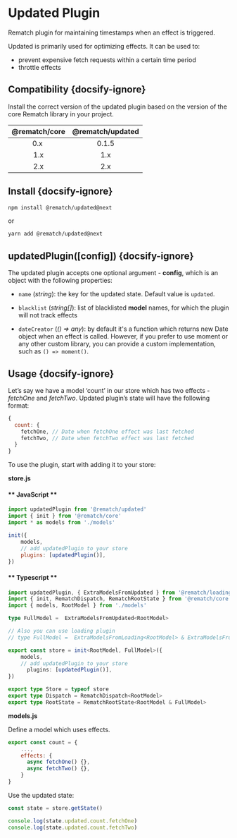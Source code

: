 # Updated Plugin

Rematch plugin for maintaining timestamps when an effect is triggered.

Updated is primarily used for optimizing effects. It can be used to:

- prevent expensive fetch requests within a certain time period
- throttle effects

## Compatibility {docsify-ignore}

Install the correct version of the updated plugin based on the version of the core Rematch library in your project.

|         @rematch/core  | @rematch/updated  |
| :--------------------: | :----: |
| 0.x ‎                   |   0.1.5  |
| 1.x                    |    1.x   |
| 2.x                    |    2.x   |

## Install {docsify-ignore}

```bash
npm install @rematch/updated@next
```

or

```bash
yarn add @rematch/updated@next
```

## updatedPlugin([config]) {docsify-ignore}

The updated plugin accepts one optional argument - **config**, which is an object with the following properties:

- `name` (_string_): the key for the updated state. Default value is `updated`.

- `blacklist` (_string[]_): list of blacklisted **model** names, for which the plugin will not track effects

- `dateCreator` (_() => any_): by default it's a function which returns new Date object when an effect is called. However, if you prefer to use moment or any other custom library, you can provide a custom implementation, such as `() => moment()`.

## Usage {docsify-ignore}

Let’s say we have a model ‘count’ in our store which has two effects - _fetchOne_ and _fetchTwo_. Updated plugin’s state will have the following format:

```javascript
{
  count: {
    fetchOne, // Date when fetchOne effect was last fetched
    fetchTwo, // Date when fetchTwo effect was last fetched
  }
}
```

To use the plugin, start with adding it to your store:

**store.js**

<!-- tabs:start -->
#### ** JavaScript **

```javascript
import updatedPlugin from '@rematch/updated'
import { init } from '@rematch/core'
import * as models from './models'

init({
    models,
    // add updatedPlugin to your store
	plugins: [updatedPlugin()],
})
```

#### ** Typescript **

```typescript
import updatedPlugin, { ExtraModelsFromUpdated } from '@rematch/loading'
import { init, RematchDispatch, RematchRootState } from '@rematch/core'
import { models, RootModel } from './models'

type FullModel =  ExtraModelsFromUpdated<RootModel>

// Also you can use loading plugin
// type FullModel =  ExtraModelsFromLoading<RootModel> & ExtraModelsFromUpdated<RootModel>

export const store = init<RootModel, FullModel>({
    models,
    // add updatedPlugin to your store
	  plugins: [updatedPlugin()],
})

export type Store = typeof store
export type Dispatch = RematchDispatch<RootModel>
export type RootState = RematchRootState<RootModel & FullModel>

```

<!-- tabs:end -->


**models.js**

Define a model which uses effects.

```javascript
export const count = {
	...,
    effects: {
      async fetchOne() {},
      async fetchTwo() {},
    }
}
```

Use the updated state:

```javascript
const state = store.getState()

console.log(state.updated.count.fetchOne)
console.log(state.updated.count.fetchTwo)
```
